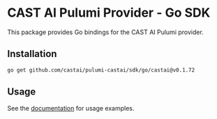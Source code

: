 # CAST AI Pulumi Provider - Go SDK

This package provides Go bindings for the CAST AI Pulumi provider.

## Installation

```bash
go get github.com/castai/pulumi-castai/sdk/go/castai@v0.1.72
```

## Usage

See the [documentation](https://www.pulumi.com/registry/packages/castai/) for usage examples.
